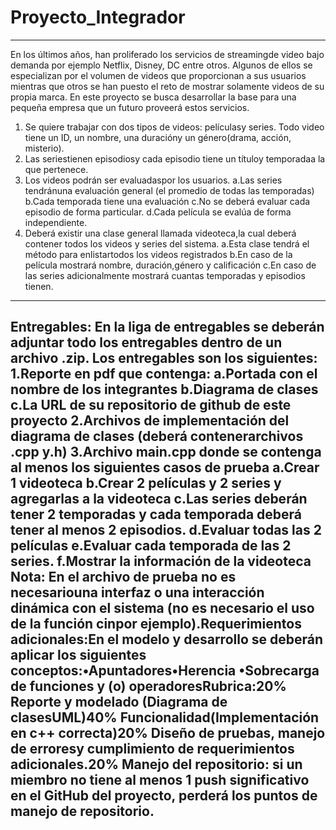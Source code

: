 # Proyecto_Integrador
-----------------------------------------------------------------------------------------------------------------------------------------------------------------------------------
En los últimos años, han proliferado los servicios de streamingde video bajo demanda por ejemplo Netflix, Disney, DC entre otros. Algunos de ellos se especializan por el volumen de videos que proporcionan a sus usuarios mientras que otros se han puesto el reto de mostrar solamente videos de su propia marca. En este proyecto se busca desarrollar la base para una pequeña empresa que un futuro proveerá estos servicios.

1. Se quiere trabajar con dos tipos de videos: películasy series. Todo video tiene un ID, un nombre, una duracióny un género(drama, acción, misterio).
2. Las seriestienen episodiosy cada episodio tiene un títuloy temporadaa la que pertenece.
3. Los videos podrán ser evaluadaspor los usuarios. 
    a.Las series tendránuna evaluación general (el promedio de todas las temporadas)
    b.Cada temporada tiene una evaluación
    c.No se deberá evaluar cada episodio de forma particular. 
    d.Cada película se evalúa de forma independiente. 
5. Deberá existir una clase general llamada videoteca,la cual deberá contener todos los videos y series del sistema. 
    a.Esta clase tendrá el método para enlistartodos los videos registrados
    b.En caso de la película mostrará nombre, duración,género y calificación
    c.En caso de las series adicionalmente mostrará cuantas temporadas y episodios tienen. 
-----------------------------------------------------------------------------------------------------------------------------------------------------------------------------------
Entregables:
En la liga de entregables se deberán adjuntar todo los entregables dentro de un archivo .zip. Los entregables son los siguientes: 
1.Reporte en pdf que contenga:
  a.Portada con el nombre de los integrantes
  b.Diagrama de clases 
  c.La URL de su repositorio de github de este proyecto
2.Archivos de implementación del diagrama de clases (deberá contenerarchivos .cpp y.h)
3.Archivo main.cpp donde se contenga al menos los siguientes casos de prueba
  a.Crear 1 videoteca
  b.Crear 2 películas y 2 series y agregarlas a la videoteca
  c.Las series deberán tener 2 temporadas y cada temporada deberá tener al menos 2 episodios. 
  d.Evaluar todas las 2 películas
  e.Evaluar cada temporada de las 2 series.
  f.Mostrar la información de la videoteca 
Nota: En el archivo de prueba no es necesariouna interfaz o una interacción dinámica con el sistema (no es necesario el uso de la función cinpor ejemplo).Requerimientos adicionales:En el modelo y desarrollo se deberán aplicar los siguientes conceptos:•Apuntadores•Herencia •Sobrecarga de funciones y (o) operadoresRubrica:20% Reporte y modelado (Diagrama de clasesUML)40% Funcionalidad(Implementación en c++ correcta)20% Diseño de pruebas, manejo de erroresy cumplimiento de requerimientos adicionales.20% Manejo del repositorio: si un miembro no tiene al menos 1 push significativo en el GitHub del proyecto, perderá los puntos de manejo de repositorio. 
---------------------------------------------------------------------------------------------------------------------------------------------------------------------------------

